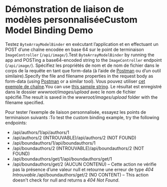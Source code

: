 # <a name="custom-model-binding-demo"></a><span data-ttu-id="7959b-101">Démonstration de liaison de modèles personnalisée</span><span class="sxs-lookup"><span data-stu-id="7959b-101">Custom Model Binding Demo</span></span>

<span data-ttu-id="7959b-102">Testez `ByteArrayModelBinder` en exécutant l’application et en effectuant un POST d’une chaîne encodée en base 64 sur le point de terminaison `ImageController` (`/api/image/`).</span><span class="sxs-lookup"><span data-stu-id="7959b-102">Test `ByteArrayModelBinder` by running the app and POSTing a base64-encoded string to the `ImageController` endpoint (`/api/image/`).</span></span> <span data-ttu-id="7959b-103">Spécifiez les propriétés de nom et de nom de fichier dans le corps de la requête en tant que form-data (à l’aide de [Postman](https://www.getpostman.com/) ou d’un outil similaire).</span><span class="sxs-lookup"><span data-stu-id="7959b-103">Specify the file and filename properties in the request body as form-data (using [Postman](https://www.getpostman.com/) or a similar tool).</span></span> <span data-ttu-id="7959b-104">Vous pouvez utiliser [cet exemple de chaîne](Base64String.txt).</span><span class="sxs-lookup"><span data-stu-id="7959b-104">You can use [this sample string](Base64String.txt).</span></span> <span data-ttu-id="7959b-105">Le résultat est enregistré dans le dossier *wwwroot/images/upload* avec le nom de fichier spécifié.</span><span class="sxs-lookup"><span data-stu-id="7959b-105">The result is saved in the *wwwroot/images/upload* folder with the filename specified.</span></span>

<span data-ttu-id="7959b-106">Pour tester l’exemple de liaison personnalisée, essayez les points de terminaison suivants :</span><span class="sxs-lookup"><span data-stu-id="7959b-106">To test the custom binding example, try the following endpoints:</span></span>

* <span data-ttu-id="7959b-107">/api/authors/1</span><span class="sxs-lookup"><span data-stu-id="7959b-107">/api/authors/1</span></span>
* <span data-ttu-id="7959b-108">/api/authors/2 (INTROUVABLE)</span><span class="sxs-lookup"><span data-stu-id="7959b-108">/api/authors/2 (NOT FOUND)</span></span>
* <span data-ttu-id="7959b-109">/api/boundauthors/1</span><span class="sxs-lookup"><span data-stu-id="7959b-109">/api/boundauthors/1</span></span>
* <span data-ttu-id="7959b-110">/api/boundauthors/2 (INTROUVABLE)</span><span class="sxs-lookup"><span data-stu-id="7959b-110">/api/boundauthors/2 (NOT FOUND)</span></span>
* <span data-ttu-id="7959b-111">/api/boundauthors/get/1</span><span class="sxs-lookup"><span data-stu-id="7959b-111">/api/boundauthors/get/1</span></span>
* <span data-ttu-id="7959b-112">/api/boundauthors/get/2 (AUCUN CONTENU) &ndash; Cette action ne vérifie pas la présence d’une valeur null et retourne une erreur de type *404 Introuvable*.</span><span class="sxs-lookup"><span data-stu-id="7959b-112">/api/boundauthors/get/2 (NO CONTENT) &ndash; This action doesn't check for null and returns a *404 Not Found*.</span></span>
